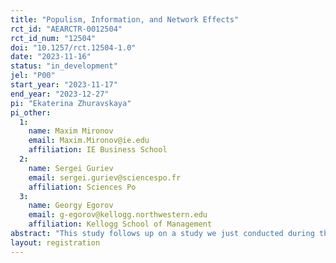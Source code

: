 ```yaml
---
title: "Populism, Information, and Network Effects"
rct_id: "AEARCTR-0012504"
rct_id_num: "12504"
doi: "10.1257/rct.12504-1.0"
date: "2023-11-16"
status: "in_development"
jel: "P00"
start_year: "2023-11-17"
end_year: "2023-12-27"
pi: "Ekaterina Zhuravskaya"
pi_other:
  1:
    name: Maxim Mironov
    email: Maxim.Mironov@ie.edu
    affiliation: IE Business School
  2:
    name: Sergei Guriev
    email: sergei.guriev@sciencespo.fr
    affiliation: Sciences Po
  3:
    name: Georgy Egorov
    email: g-egorov@kellogg.northwestern.edu
    affiliation: Kellogg School of Management
abstract: "This study follows up on a study we just conducted during the 1st round of Argentina Presidential Election on October 22, 2023, which was called "Fighting Populist Misinformation with a Leaflet Campaign". The purpose of the present study is twofold. First, given that Javier Milei made it (together with Sergio Massa) to the 2nd round of the election, this gives us a unique opportunity (rarely available in information treatment experiments as such opportunities are usually unique) to replicate the earlier experiment and check whether it replicates. Second, the preliminary data from the first experiment suggest quite strong network effects - which we thought were likely and planned to measure (and preregistered). Given that, we use the 2nd round as an opportunity to more clearly decompose direct effects from indirect (network) effects. We therefore work with the NGO to send leaflets to a subsample of voters who are supporters of the PJ party and who were in "pure control" departments in the previous ones and were therefore unaffected by our earlier work. These leaflets would provide information about Milei's policy proposals and their consequences. We will then use the official election data (precinct ("mesa")-level) to measure both the direct effect of our campaign on treated voters and the voters treated indirectly through informational spillover / network effects, with the exact proposal for measurement in the pre-analysis plan."
layout: registration
---
```



